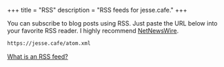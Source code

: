 +++
title = "RSS"
description = "RSS feeds for jesse.cafe."
+++

You can subscribe to blog posts using RSS. Just paste the URL below into your
favorite RSS reader. I highly recommend [NetNewsWire](https://netnewswire.com/).

```txt
https://jesse.cafe/atom.xml
```

[What is an RSS feed?](https://aboutfeeds.com/)
